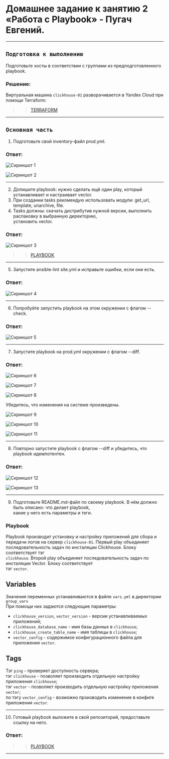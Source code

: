 # Домашнее задание к занятию 2 «Работа с Playbook» - Пугач Евгений.


---

## `Подготовка к выполнению`

Подготовьте хосты в соответствии с группами из предподготовленного playbook.

### Решение:

Виртуальная машина `clickhouse-01` разворачивается в Yandex Cloud при помощи Terraform:

>>[TERRAFORM](https://github.com/PugachEV72/08-ansible-02-playbook/terraform_vm) 

---

## `Основная часть`

1. Подготовьте свой inventory-файл prod.yml.

### Ответ:

![Скриншот 1](https://github.com/PugachEV72/Images/blob/master/2023-10-26_22-41-20.png)

![Скриншот 2](https://github.com/PugachEV72/Images/blob/master/2023-10-26_22-45-05.png)

---

2. Допишите playbook: нужно сделать ещё один play, который устанавливает и настраивает vector. 
3. При создании tasks рекомендую использовать модули: get_url, template, unarchive, file.
4. Tasks должны: скачать дистрибутив нужной версии, выполнить распаковку в выбранную директорию,  
   установить vector.

### Ответ:

![Скриншот 3](https://github.com/PugachEV72/Images/blob/master/2023-10-26_22-47-08.png)

>>[PLAYBOOK](https://github.com/PugachEV72/08-ansible-02-playbook/playbook/site.yml)

---

5. Запустите ansible-lint site.yml и исправьте ошибки, если они есть.

### Ответ:

![Скриншот 4](https://github.com/PugachEV72/Images/blob/master/2023-10-26_22-52-47.png)

---

6. Попробуйте запустить playbook на этом окружении с флагом --check.

### Ответ:

![Скриншот 5](https://github.com/PugachEV72/Images/blob/master/2023-10-26_22-55-22.png)

---

7. Запустите playbook на prod.yml окружении с флагом --diff.

### Ответ:

![Скриншот 6](https://github.com/PugachEV72/Images/blob/master/2023-10-26_22-59-18.png)

![Скриншот 7](https://github.com/PugachEV72/Images/blob/master/2023-10-26_22-59-49.png)

![Скриншот 8](https://github.com/PugachEV72/Images/blob/master/2023-10-26_23-00-26.png)

   Убедитесь, что изменения на системе произведены.

![Скриншот 9](https://github.com/PugachEV72/Images/blob/master/2023-10-26_23-05-04.png)

![Скриншот 10](https://github.com/PugachEV72/Images/blob/master/2023-10-26_23-07-01.png)

![Скриншот 11](https://github.com/PugachEV72/Images/blob/master/2023-10-26_23-09-10.png)

---

8. Повторно запустите playbook с флагом --diff и убедитесь, что playbook идемпотентен.

### Ответ:

![Скриншот 12](https://github.com/PugachEV72/Images/blob/master/2023-10-26_23-11-51.png)

![Скриншот 13](https://github.com/PugachEV72/Images/blob/master/2023-10-26_23-12-22.png)

---

9. Подготовьте README.md-файл по своему playbook. В нём должно быть описано: что делает playbook,  
   какие у него есть параметры и теги. 

### Playbook

Playbook производит установку и настройку приложений для сбора и передачи логов на сервер `clickhouse-01`.
Первый play объединяет последовательность задач по инсталяции Clickhouse. Блоку соответствует тэг  
`clickhouse`. Второй play объединяет последовательность задач по инсталяции Vector. Блоку соответствует  
тэг `vector`.

## Variables

Значения переменных устанавливаются в файле `vars.yml` в директории `group_vars`  
При помощи них задаются следующие параметры:
- `clickhouse_version`, `vector_version` - версии устанавливаемых приложений;
- `clickhouse_database_name` - имя базы данных в `clickhouse`;
- `clickhouse_create_table_name` - имя таблицы в `clickhouse`;
- `vector_config` - содержимое конфигурационного файла для приложения `vector`.

## Tags

Тэг `ping` - проверяет доступность сервера;  
тэг `clickhouse` - позволяет производить отдельную настройку приложения `clickhouse`;  
тэг `vector` - позволяет производить отдельную настройку приложения `vector`;  
по тэгу `vector_config` - возможно производить изменение в конфиге приложения `vector`.

---

10. Готовый playbook выложите в свой репозиторий, предоставьте ссылку на него.

### Ответ:

>>[PLAYBOOK](https://github.com/PugachEV72/08-ansible-02-playbook/playbook/)

---




